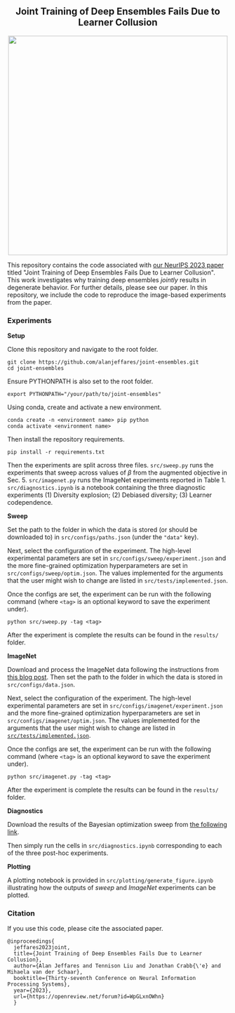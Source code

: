 <div align="center">

## Joint Training of Deep Ensembles Fails Due to Learner Collusion
</div>

<p align="center">
<img src="figure.jpg" width="500">
</p>

This repository contains the code associated with [our NeurIPS 2023 paper](https://arxiv.org/abs/2301.11323) titled "Joint Training of Deep Ensembles Fails Due to Learner Collusion". This work investigates why training deep ensembles *jointly* results in degenerate behavior. For further details, please see our paper. In this repository, we include the code to reproduce the image-based experiments from the paper. 


### Experiments
**Setup**

Clone this repository and navigate to the root folder.
```
git clone https://github.com/alanjeffares/joint-ensembles.git
cd joint-ensembles
```
Ensure PYTHONPATH is also set to the root folder.
```
export PYTHONPATH="/your/path/to/joint-ensembles"
```
Using conda, create and activate a new environment. 
```
conda create -n <environment name> pip python
conda activate <environment name>
```
Then install the repository requirements.
```
pip install -r requirements.txt
```

Then the experiments are split across three files. `src/sweep.py` runs the experiments that sweep across values of $\beta$ from the augmented objective in Sec. 5. `src/imagenet.py` runs the ImageNet experiments reported in Table 1. `src/diagnostics.ipynb` is a notebook containing the three diagnostic experiments (1) Diversity explosion; (2) Debiased diversity; (3) Learner codependence. 

**Sweep**

Set the path to the folder in which the data is stored (or should be downloaded to) in `src/configs/paths.json` (under the `"data"` key).

Next, select the configuration of the experiment. The high-level experimental parameters are set in `src/configs/sweep/experiment.json` and the more fine-grained optimization hyperparameters are set in `src/configs/sweep/optim.json`. The values implemented for the arguments that the user might wish to change are listed in `src/tests/implemented.json`.

Once the configs are set, the experiment can be run with the following command (where `<tag>` is an optional keyword to save the experiment under).
```
python src/sweep.py -tag <tag>
```
After the experiment is complete the results can be found in the `results/` folder.

**ImageNet**

Download and process the ImageNet data following the instructions from [this blog post](https://towardsdatascience.com/downloading-and-using-the-imagenet-dataset-with-pytorch-f0908437c4be). Then set the path to the folder in which the data is stored in `src/configs/data.json`.

Next, select the configuration of the experiment. The high-level experimental parameters are set in `src/configs/imagenet/experiment.json` and the more fine-grained optimization hyperparameters are set in `src/configs/imagenet/optim.json`. The values implemented for the arguments that the user might wish to change are listed in [`src/tests/implemented.json`](https://github.com/alanjeffares/joint-ensembles/blob/master/src/tests/implemented.json).

Once the configs are set, the experiment can be run with the following command (where `<tag>` is an optional keyword to save the experiment under).
```
python src/imagenet.py -tag <tag>
```
After the experiment is complete the results can be found in the `results/` folder.

**Diagnostics**

Download the results of the Bayesian optimization sweep from [the following link](https://drive.google.com/drive/folders/1WN8uEkxRbyV5DAnJuZWfvAN0BRyJkbLl?usp=sharing).

Then simply run the cells in `src/diagnostics.ipynb` corresponding to each of the three post-hoc experiments.

**Plotting**

A plotting notebook is provided in `src/plotting/generate_figure.ipynb` illustrating how the outputs of *sweep* and *ImageNet* experiments can be plotted. 

### Citation

If you use this code, please cite the associated paper.

```
@inproceedings{
  jeffares2023joint,
  title={Joint Training of Deep Ensembles Fails Due to Learner Collusion},
  author={Alan Jeffares and Tennison Liu and Jonathan Crabb{\'e} and Mihaela van der Schaar},
  booktitle={Thirty-seventh Conference on Neural Information Processing Systems},
  year={2023},
  url={https://openreview.net/forum?id=WpGLxnOWhn}
  }
```

